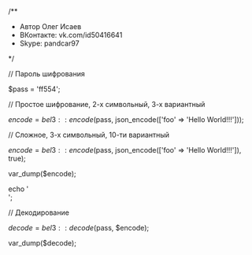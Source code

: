/**
 * Автор Олег Исаев
 * ВКонтакте: vk.com/id50416641
 * Skype: pandcar97

 */


// Пароль шифрования

$pass = 'ff554';

// Простое шифрование, 2-х символьный, 3-х вариантный

$encode = bel3::encode($pass, json_encode(['foo' => 'Hello World!!!']));

// Сложное, 3-х символьный, 10-ти вариантный

$encode = bel3::encode($pass, json_encode(['foo' => 'Hello World!!!']), true);


var_dump($encode);


echo '<br>';


// Декодирование

$decode = bel3::decode($pass, $encode);


var_dump($decode);
